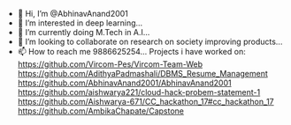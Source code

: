 - 👋 Hi, I’m @AbhinavAnand2001
- 👀 I’m interested in deep learning...
- 🌱 I’m currently doing M.Tech in A.I...
- 💞️ I’m looking to collaborate on research on society improving products...
- 📫 How to reach me 9886625254...
Projects i have worked on:
https://github.com/Vircom-Pes/Vircom-Team-Web
https://github.com/AdithyaPadmashali/DBMS_Resume_Management
https://github.com/AbhinavAnand2001/AbhinavAnand2001
https://github.com/aishwarya221/cloud-hack-probem-statement-1
https://github.com/Aishwarya-671/CC_hackathon_17#cc_hackathon_17
https://github.com/AmbikaChapate/Capstone 
<!---
AbhinavAnand2001/AbhinavAnand2001 is a ✨ special ✨ repository because its `README.md` (this file) appears on your GitHub profile.
You can click the Preview link to take a look at your changes.
--->
